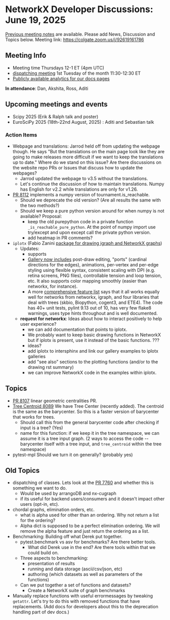 # NetworkX Developer Discussions: June 19, 2025

[Previous meeting notes](https://github.com/networkx/archive/tree/main/meetings) are available. 
Please add News, Discussion and Topics below.
Meeting link: https://colgate.zoom.us/j/92619161786

## Meeting Info
- Meeting time Thursdays 12-1 ET (4pm UTC) 
- [dispatching meeting](https://hackmd.io/rqs_pWMxSLmICXCpI3w-Ug) 1st Tuesday of the month 11:30-12:30 ET 
- [Publicly available analytics for our docs pages](https://views.scientific-python.org/networkx.org)

**In attendance**: Dan, Akshita, Ross, Aditi

## Upcoming meetings and events
- Scipy 2025 (Erik & Ralph talk and poster)
- EuroSciPy 2025 (18th-22nd August, 2025) : Aditi and Sebastian talk

### Action Items
- Webpage and translations: Jarrod held off from updating the webpage though. He says "But the translations on the main page look like they are going to make releases more difficult if we want to keep the translations up to date." Where do we stand on this issue? Are there discussions on the website repo PRs or Issues that discuss how to update the webpages?
    - Jarrod updated the webpage to v3.5 without the translations.
    - Let's continue the discussion of how to maintain translations. Numpy has English for v2.2 while translations are only for v1.26.
- [PR 8112](https://github.com/networkx/networkx/pull/8112) implements a numpy version of tournament.is_reachable. 
    - Should we deprecate the old version? (Are all results the same with the two methods?)
    - Should we keep a pure python version around for when numpy is not available? Proposal:
        - keep the old purepython code in a private function `_is_reachable_pure_python`. At the point of numpy import use try/except and upon except call the private python version. 
        - add heatmap in PR comments?
- `iplotx` (Fabio Zanini [package for drawing igraph and NetworkX graphs](https://github.com/fabilab/iplotx)) 
    - Updates:
        - supports 
        - [Gallery now includes](https://iplotx.readthedocs.io/en/latest/gallery/index.html) post-draw editing, "ports" (cardinal directions for the edges), animations, per-vertex and per-edge styling using flexible syntax, consistent scaling with DPI (e.g. retina screens, PNG files), controllable tension and loop tension, etc. It also supports color mapping smoothly (easier than networkx, for instance).
        - A more [comprehensive feature list](https://iplotx.readthedocs.io/en/latest/index.html#features) says that it all works equally well for networks from networkx, igraph, and four libraries that deal with trees (skbio, Biopython, cogent3, and ETE4). The code has 40+ unit tests, pylint 9.13 out of 10, has very few flake8 warnings, uses type hints throughout and is well documented.
    - **request for networkx**: Ideas about how to interact positively to help user experience?
        -  we can add documentation that points to iplotx. 
        -  We probably want to keep basic drawing functions in NetworkX but if iplotx is present, use it instead of the basic functions.  ???
        -  ideas?
        -  add iplotx to intersphinx and link our gallery examples to iplotx galleries
        -  add "see also" sections to the plotting functions (and/or to the drawing rst summary)
        -  we can improve NetworkX code in the examples within iplotx.
## Topics
- [PR 8107](https://github.com/networkx/networkx/pull/8107) linear geometric centralities PR.
- [Tree Centroid 8089](https://github.com/networkx/networkx/pull/8089) We have Tree Center (recently added). The centroid is the same as the barycenter. So this is a faster version of barycenter that works for trees. 
    - Should call this from the general barycenter code after checking if input is a tree? (Yes)
    - name for this function: if we keep it in the tree namespace, we can assume it is a tree input graph. (2 ways to access the code -- barycenter itself with a tree input, and `tree_centroid` within the tree namespace)
- pytest-mpl Should we turn it on generally? (probably yes)

## Old Topics
- dispatching of classes. Lets look at the [PR 7760](https://github.com/networkx/networkx/pull/7760) and whether this is something we want to do.
    - Would be used by arrangoDB and nx-cugraph
    - if its useful for backend users/consumers and it doesn't impact other users (opt-in, etc). 
- chordal graphs, elimination orders, etc.
    - what is alpha used for other than an ordering. Why not return a list for the ordering?
    - Alpha dict is supposed to be a perfect elimination ordering. We will remove the alpha feature and just return the ordering as a list.
- Benchmarking: Building off what Derek put together.
    - pytest.benchmark vs asv for benchmarks? Are there better tools. 
        - What did Derek use in the end? Are there tools within that we could build on.
    - Three aspects to benchmarking:
        - presentation of results
        - running and data storage (ascii/csv/json, etc)
        - authoring (which datasets as well as parameters of the functions)
    - Can we put together a set of functions and datasets?
        - Create a NetworkX suite of graph benchmarks
- Manually replace functions with useful errormessages by tweaking `getattr`. Let's try to do this with removed functions that have replacements. (Add docs for developers about this to the deprecation handling part of dev docs.)
